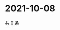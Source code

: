 # 2021-10-08

共 0 条

<!-- BEGIN WEIBO -->
<!-- 最后更新时间 Fri Oct 08 2021 15:00:53 GMT+0800 (China Standard Time) -->

<!-- END WEIBO -->
